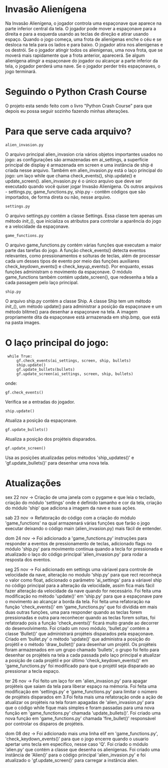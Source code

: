 # Invasão Alienígena

 Na Invasão Alienígena, o jogador controla uma espaçonave que aparece na parte inferior central da tela. O jogador pode mover a espaçonave para a direita e para a esquerda usando as teclas de direção e atirar usando espaço. Quando o jogo começa, uma frota de alienígenas enche o céu e se desloca na tela para os lados e para baixo. O jogador atira nos alienígenas e os destrói. Se o jogador atingir todos os alienígenas, uma nova frota, que se moverá mais rapidamente que a frota anterior, aparecerá. Se algum alienígena atingir a espaçonave do jogador ou alcançar a parte inferior da tela, o jogador perderá uma nave. Se o jogador perder três espaçonaves, o jogo terminará.

# Seguindo o Python Crash Course

 O projeto esta sendo feito com o livro "Python Crash Course"  para que depois eu possa seguir sozinho fazendo minhas alterações.

# Para que serve cada arquivo?

    alien_invasion.py
 O arquivo principal alien_invasion cria vários objetos importantes usados no jogo: as configurações são armazenadas em ai_settings, a superfície principal de display é armazenada em screen e uma instância de ship é criada nesse arquivo. Também em alien_invasion.py está o laço principal do jogo: um laço while que chama check_events(), ship.update() e update_screen().
 alien_invasion.py é o único arquivo que deve ser executado quando você quiser jogar Invasão Alienígena. Os outros arquivos - settings.py, game_functions.py, ship.py - contêm códigos que são importados, de forma direta ou não, nesse arquivo.

    settings.py
 O arquivo settings.py contém a classe Settings. Essa classe tem apenas um método _init__(), que inicializa os atributos para controlar a aparência do jogo e a velocidade da espaçonave.

    game_functions.py
 O arquivo game_functions.py contém várias funções que executam a maior parte das tarefas do jogo. A função check_events() detecta eventos relevantes, como pressionamentos e solturas de teclas, além de processar cada um desses tipos de evento por meio das funções auxiliares check_keydown_events() e check_keyup_events(). Por enquanto, essas funções administram o movimento da espaçonave. O módulo game_functions também contém update_screen(), que redesenha a tela a cada passagem pelo laço principal.

    ship.py
 O arquivo ship.py contém a classe Ship. A classe Ship tem um método _init__(), um método update() para administrar a posição da espaçonave e um método blitme() para desenhar a espaçonave na tela. A imagem propriamente dita da espaçonave está armazenada em ship.bmp, que está na pasta images.

# O laço principal do jogo:

     while True:
         gf.check_events(ai_settings, screen, ship, bullets)
         ship.update()
         gf.update_bullets(bullets)
         gf.update_screen(ai_settings, screen, ship, bullets)

onde:

    gf.check_events()
 Verifica se a entradas do jogador.

    ship.update()
 Atualiza a posição da espaçonave.

    gf.update_bullets()
 Atualiza a posição dos projéteis disparados.

    gf.update_screen()
 Usa as posições atualizadas pelos métodos 'ship_updates()' e 'gf.update_bullets()' para desenhar uma nova tela.

# Atualizações

sex 22 nov -> Criação de uma janela com o pygame e que leia o teclado, criação do módulo 'settings' onde é definido tamanho e cor da tela, criação do módulo 'ship' que adiciona a imagem da nave e suas ações.

sab 23 nov -> Refatoração do código com a criação do módulo 'game_functions' na qual armazenará várias funções que farão o jogo executar deixando o código main (alien_invasion.py) mais fácil de entender.

dom 24 nov -> Foi adicionado a 'game_functions.py' instruções para responder a eventos de pressionamento de teclas, adicionado flags no módulo 'ship.py' para movimento continua quando a tecla for pressionada e atualizado o laço do código principal 'alien_invasion.py' para rodar a resposta dos eventos.

seg 25 nov ->  Foi adicionado em settings uma váriavel para controle de velocidade da nave, alteração no modulo 'ship.py' para que rect reconheça o valor como float, adicionado o parâmetro 'ai_settings' para a váriavel ship no código principal para a alteração da velocidade, assim fica mais fácil fazer alteração da velocidade da nave quando for necessário. Foi feita uma modificação no método 'update()' em 'ship.py' para que a espaçonave pare o movimento ao alcançar a borda da tela. Foi feita uma refatoração na função 'check_events()' em 'game_functions.py' que foi dividida em mais duas outras funções, uma para responder quando as teclas forem pressionadas e outra para reconhecer quando as teclas forem soltas, foi refatorado pois a função 'check_events()' ficará muito grande ao decorrer do desenvolvimento. Foi criado um novo módulo, 'bullet.py' contém a classe 'Bullet()' que administrará projéteis disparados pela espaçonave. Criado em 'bullet.py' o método 'update()' que administra a posição do projétil e o método 'draw_bullet()' para desenhar um projétil. Os projéteis foram armazenados em um grupo chamado 'bullets', o grupo foi feito para desenhar os projéteis na tela a cada passada pelo laço principal e atualizar a posição de cada projétil e por último 'check_keydown_events()' em 'game_functions.py' foi modificado para que o projétil seja disparado ao pressionar a tecla espaço.

ter 26 nov -> Foi feito um laço for em 'alien_invasion.py' para apagar projéteis que saiam da tela para liberar espaço na mémoria. Foi feita uma modificação em 'settings.py' e 'game_functions.py' para limitar o número de projéteis disparados em 3.Foi feita mais uma refatoração onde a ação de atualizar os projéteis na tela foram apagadas de 'alien_invasion.py' para que o código while fique mais simples e foram passadas para uma nova função em 'game_functions.py' chamada 'update_bullets()'. Foi criado uma nova função em 'game_functions.py' chamada 'fire_bullet()' responsável por controlar os disparos de projéteis.

dom 08 dez -> Foi adicionado mais uma linha elif em 'game_functions.py', 'check_keydown_events()' para que o jogo encerre quando o usuario apertar ums tecla em especifico, nesse caso 'Q'. Foi criado o módulo 'alien.py' que contém a classe que desenha os alienígenas. Foi criado uma instância de 'Alien()' para o código principal 'alien_invasion.py' e foi atualizado o 'gf.update_screen()' para carregar a instância alien.
